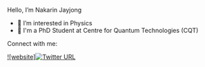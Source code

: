 
Hello, I’m Nakarin Jayjong
- 👀 I’m interested in Physics
- 📖 I'm a PhD Student at Centre for Quantum Technologies (CQT)

Connect with me:

[![website]![Twitter URL](https://img.shields.io/twitter/url?label=linkedIn&logo=linkedin&style=social&url=https%3A%2F%2Fwww.linkedin.com%2Fin%2Fnakarin-jayjong-26b963207%2F)](https://www.linkedin.com/in/nakarin-jayjong-26b963207/)
